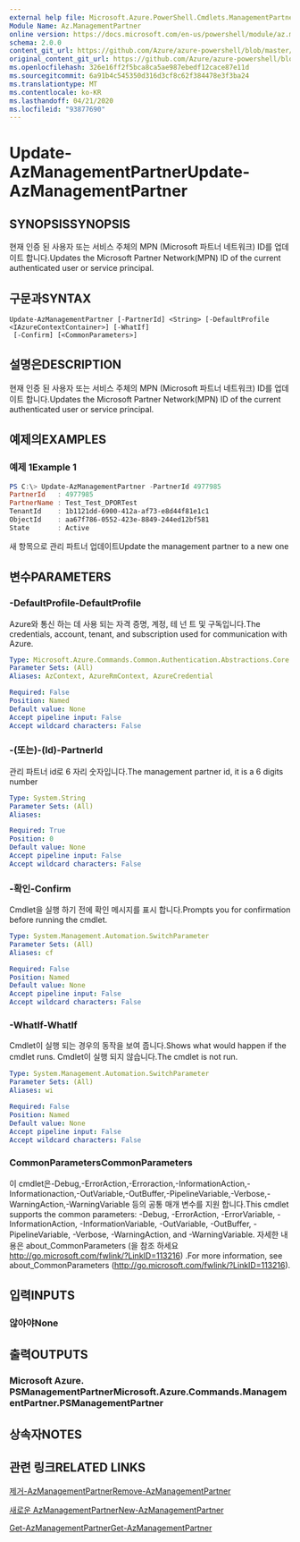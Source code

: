 ```yaml
---
external help file: Microsoft.Azure.PowerShell.Cmdlets.ManagementPartner.dll-Help.xml
Module Name: Az.ManagementPartner
online version: https://docs.microsoft.com/en-us/powershell/module/az.managementpartner/update-azmanagementpartner
schema: 2.0.0
content_git_url: https://github.com/Azure/azure-powershell/blob/master/src/ManagementPartner/ManagementPartner/help/Update-AzManagementPartner.md
original_content_git_url: https://github.com/Azure/azure-powershell/blob/master/src/ManagementPartner/ManagementPartner/help/Update-AzManagementPartner.md
ms.openlocfilehash: 326e16ff2f5bca8ca5ae987ebedf12cace87e11d
ms.sourcegitcommit: 6a91b4c545350d316d3cf8c62f384478e3f3ba24
ms.translationtype: MT
ms.contentlocale: ko-KR
ms.lasthandoff: 04/21/2020
ms.locfileid: "93877690"
---
```

# <span data-ttu-id="25d30-101">Update-AzManagementPartner</span><span class="sxs-lookup"><span data-stu-id="25d30-101">Update-AzManagementPartner</span></span>

## <span data-ttu-id="25d30-102">SYNOPSIS</span><span class="sxs-lookup"><span data-stu-id="25d30-102">SYNOPSIS</span></span>
<span data-ttu-id="25d30-103">현재 인증 된 사용자 또는 서비스 주체의 MPN (Microsoft 파트너 네트워크) ID를 업데이트 합니다.</span><span class="sxs-lookup"><span data-stu-id="25d30-103">Updates the Microsoft Partner Network(MPN) ID of the current authenticated user or service principal.</span></span>

## <span data-ttu-id="25d30-104">구문과</span><span class="sxs-lookup"><span data-stu-id="25d30-104">SYNTAX</span></span>

```
Update-AzManagementPartner [-PartnerId] <String> [-DefaultProfile <IAzureContextContainer>] [-WhatIf]
 [-Confirm] [<CommonParameters>]
```

## <span data-ttu-id="25d30-105">설명은</span><span class="sxs-lookup"><span data-stu-id="25d30-105">DESCRIPTION</span></span>
<span data-ttu-id="25d30-106">현재 인증 된 사용자 또는 서비스 주체의 MPN (Microsoft 파트너 네트워크) ID를 업데이트 합니다.</span><span class="sxs-lookup"><span data-stu-id="25d30-106">Updates the Microsoft Partner Network(MPN) ID of the current authenticated user or service principal.</span></span>

## <span data-ttu-id="25d30-107">예제의</span><span class="sxs-lookup"><span data-stu-id="25d30-107">EXAMPLES</span></span>

### <span data-ttu-id="25d30-108">예제 1</span><span class="sxs-lookup"><span data-stu-id="25d30-108">Example 1</span></span>
```powershell
PS C:\> Update-AzManagementPartner -PartnerId 4977985
PartnerId   : 4977985
PartnerName : Test_Test_DPORTest
TenantId    : 1b1121dd-6900-412a-af73-e8d44f81e1c1
ObjectId    : aa67f786-0552-423e-8849-244ed12bf581
State       : Active
```

<span data-ttu-id="25d30-109">새 항목으로 관리 파트너 업데이트</span><span class="sxs-lookup"><span data-stu-id="25d30-109">Update the management partner to a new one</span></span>

## <span data-ttu-id="25d30-110">변수</span><span class="sxs-lookup"><span data-stu-id="25d30-110">PARAMETERS</span></span>

### <span data-ttu-id="25d30-111">-DefaultProfile</span><span class="sxs-lookup"><span data-stu-id="25d30-111">-DefaultProfile</span></span>
<span data-ttu-id="25d30-112">Azure와 통신 하는 데 사용 되는 자격 증명, 계정, 테 넌 트 및 구독입니다.</span><span class="sxs-lookup"><span data-stu-id="25d30-112">The credentials, account, tenant, and subscription used for communication with Azure.</span></span>

```yaml
Type: Microsoft.Azure.Commands.Common.Authentication.Abstractions.Core.IAzureContextContainer
Parameter Sets: (All)
Aliases: AzContext, AzureRmContext, AzureCredential

Required: False
Position: Named
Default value: None
Accept pipeline input: False
Accept wildcard characters: False
```

### <span data-ttu-id="25d30-113">-(또는)-(Id)</span><span class="sxs-lookup"><span data-stu-id="25d30-113">-PartnerId</span></span>
<span data-ttu-id="25d30-114">관리 파트너 id로 6 자리 숫자입니다.</span><span class="sxs-lookup"><span data-stu-id="25d30-114">The management partner id, it is a 6 digits number</span></span>

```yaml
Type: System.String
Parameter Sets: (All)
Aliases:

Required: True
Position: 0
Default value: None
Accept pipeline input: False
Accept wildcard characters: False
```

### <span data-ttu-id="25d30-115">-확인</span><span class="sxs-lookup"><span data-stu-id="25d30-115">-Confirm</span></span>
<span data-ttu-id="25d30-116">Cmdlet을 실행 하기 전에 확인 메시지를 표시 합니다.</span><span class="sxs-lookup"><span data-stu-id="25d30-116">Prompts you for confirmation before running the cmdlet.</span></span>

```yaml
Type: System.Management.Automation.SwitchParameter
Parameter Sets: (All)
Aliases: cf

Required: False
Position: Named
Default value: None
Accept pipeline input: False
Accept wildcard characters: False
```

### <span data-ttu-id="25d30-117">-WhatIf</span><span class="sxs-lookup"><span data-stu-id="25d30-117">-WhatIf</span></span>
<span data-ttu-id="25d30-118">Cmdlet이 실행 되는 경우의 동작을 보여 줍니다.</span><span class="sxs-lookup"><span data-stu-id="25d30-118">Shows what would happen if the cmdlet runs.</span></span>
<span data-ttu-id="25d30-119">Cmdlet이 실행 되지 않습니다.</span><span class="sxs-lookup"><span data-stu-id="25d30-119">The cmdlet is not run.</span></span>

```yaml
Type: System.Management.Automation.SwitchParameter
Parameter Sets: (All)
Aliases: wi

Required: False
Position: Named
Default value: None
Accept pipeline input: False
Accept wildcard characters: False
```

### <span data-ttu-id="25d30-120">CommonParameters</span><span class="sxs-lookup"><span data-stu-id="25d30-120">CommonParameters</span></span>
<span data-ttu-id="25d30-121">이 cmdlet은-Debug,-ErrorAction,-Erroraction,-InformationAction,-Informationaction,-OutVariable,-OutBuffer,-PipelineVariable,-Verbose,-WarningAction,-WarningVariable 등의 공통 매개 변수를 지원 합니다.</span><span class="sxs-lookup"><span data-stu-id="25d30-121">This cmdlet supports the common parameters: -Debug, -ErrorAction, -ErrorVariable, -InformationAction, -InformationVariable, -OutVariable, -OutBuffer, -PipelineVariable, -Verbose, -WarningAction, and -WarningVariable.</span></span> <span data-ttu-id="25d30-122">자세한 내용은 about_CommonParameters (을 참조 하세요 http://go.microsoft.com/fwlink/?LinkID=113216) .</span><span class="sxs-lookup"><span data-stu-id="25d30-122">For more information, see about_CommonParameters (http://go.microsoft.com/fwlink/?LinkID=113216).</span></span>

## <span data-ttu-id="25d30-123">입력</span><span class="sxs-lookup"><span data-stu-id="25d30-123">INPUTS</span></span>

### <span data-ttu-id="25d30-124">않아야</span><span class="sxs-lookup"><span data-stu-id="25d30-124">None</span></span>

## <span data-ttu-id="25d30-125">출력</span><span class="sxs-lookup"><span data-stu-id="25d30-125">OUTPUTS</span></span>

### <span data-ttu-id="25d30-126">Microsoft Azure. PSManagementPartner</span><span class="sxs-lookup"><span data-stu-id="25d30-126">Microsoft.Azure.Commands.ManagementPartner.PSManagementPartner</span></span>

## <span data-ttu-id="25d30-127">상속자</span><span class="sxs-lookup"><span data-stu-id="25d30-127">NOTES</span></span>

## <span data-ttu-id="25d30-128">관련 링크</span><span class="sxs-lookup"><span data-stu-id="25d30-128">RELATED LINKS</span></span>

[<span data-ttu-id="25d30-129">제거-AzManagementPartner</span><span class="sxs-lookup"><span data-stu-id="25d30-129">Remove-AzManagementPartner</span></span>](./Remove-AzManagementPartner.md)

[<span data-ttu-id="25d30-130">새로운 AzManagementPartner</span><span class="sxs-lookup"><span data-stu-id="25d30-130">New-AzManagementPartner</span></span>](./New-AzManagementPartner.md)

[<span data-ttu-id="25d30-131">Get-AzManagementPartner</span><span class="sxs-lookup"><span data-stu-id="25d30-131">Get-AzManagementPartner</span></span>](./Get-AzManagementPartner.md)